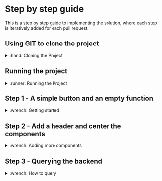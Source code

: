 # Step by step guide
This is a step by step guide to implementing the solution, where each step is iteratively added for each pull request. 

## Using GIT to clone the project
<details>
  <summary>:hand: Cloning the Project</summary>


<br>First we need to open up a terminal, then navigate to where we want to store the project. In this example, we'll store it in the Documents folder. 

<details>
  <summary>:pushpin:Windows</summary>

  First open up the file explorer and navigate to where you want to store the project. On the top of the file explorer, you'll see a path such as `C:/Users/Username/Documents` Click this with your mouse and copy the text.

  Now, open up a command line window, you can do this by pressing the start button, write in `cmd` and press enter when the search is finished.

  When the command line window is open, write `cd "C:/Users/Username/Documents"` The path can be pasted in using `Ctrl-V` assuming you copied it earlier. 
  
</details>

<details>
  <summary>:pushpin:MacOS</summary>


First, open up a terminal, you can do this by using Spotlight, which is the magnifying glass on the top right corner of your screen, write in `terminal` and press enter when the search is finished.

  When the terminal is open, write `cd ~/Documents` 

</details>

Now we want to clone the project using git. This can be done using the `git clone` command with a url to the git repository. In github this can be found by pressing the green `Code` button on the repository page, and it should show the link in the popup box. We'll include it in the command here you simplify things.

Use the following command 

```
git clone https://github.com/Markusdreyer/react-workshop.git
```
</details>


## Running the project
<details>
  <summary>:runner: Running the Project</summary><br>


  First off, we want to start up the project, this allows us to immediately see changes and updates in the web browser as we write out code.

  Now we should still have the terminal or command line window open. So, we need to navigate into the project folder. This can be done by writing

  ```
  cd react-workshop
  ```

  Now the first command you want to run is `npm install` this will install all dependencies for the project, when it is finished, you can write in `npm start`, this will start the project, and open up the web browser.

  Now with the web-app running, it will update as soon as you save file after having written new code, this is done by pressing `CTRL-S` for windows pcs or `Command-S` for macs.

</details>


## Step 1 - A simple button and an empty function
<details>
  <summary>:wrench: Getting started</summary><br>


  In this project we'll be using a component library named Material-UI, it provides us with ready made components, such as buttons, text fields and much much more. There are many such libaries available, and there's usually no need to re-invent the wheel and create buttons and other components entirely from scratch. So, with that out of the way, we'll move onto the first step.

  The first step is going to be to just add a simple button with the label "Get Recipe". This needs to be placed within the `return` statement in the `App.tsx`-file. A button can be added using the following.


  ```js
  <Button>MyLabel</Button>
  ```
  

  The next step is to add an empty function. A function is coded like this, but unlike the Button, it should be placed outside the return statement. Lets name the function getRecipe so it is clear what it is supposed to do.


  ```ts
  const myFunction = () => {
      console.log("Hello world");
    }
  ```

  Now, we want to combine the two, and make the button call/use the function when it is clicked. And this button component has an onClick parameter, see if you can find out how to use this.

  _Note: The button can be stylized in many ways. Take a look at the documentation here for an overview: https://mui.com/material-ui/react-button/_



  <details>
    <summary>:sparkles:Show solution:sparkles:</summary>

  ```ts
    import Button from '@mui/material/Button';

    function App() {

        const getRecipe = () => {
                console.log("Hello world")
            }

        return (
            <Button onClick={() => getRecipe()}>Get Recipe</Button>
        );
    }

    export default App;
  ```
  </details>

  Now you might be wondering what the console is. The console is a debugging tool that provides a way to view messages, inspect values, and run JavaScript code directly in a web browser or in other JavaScript environments such as Node.js.

  In web development, the console is usually accessed using the JavaScript console object, which is built into the browser's developer tools. You can open the console in most modern browsers by pressing `F12` or by right-clicking on a web page and selecting `Inspect Element`. The console appears as a separate panel within the developer tools.

  Once the console is open, you can use it to view output from your JavaScript code, check the values of variables, and run code directly in the console. This is useful for testing and debugging your code, as well as for exploring the behavior of JavaScript and the web platform.
  Try using it now to see what happens when you click the button on your website.

</details>

## Step 2 - Add a header and center the components
<details>
  <summary>:wrench: Adding more components</summary>

  <br>

  <details>
  <summary>:one: Adding the header</summary>

  <br>Now that we have our simple button, we want to add a header, a text at the top of the page, we want to write "`Your Name`'s Magic Cookbok". 
  Components in react can however only return one main parent element. A parent element is an HTML-like element that contains one or more child elements. The child elements are nested within the parent element and are considered to be a part of the parent element.

  For example:

  ```ts
  return (
          <div>
            <p> I am a child of div</p>
            <p> I am another child of div</p>
          </div>
        );

  ```

  In this example, div is the parent element, and the two p elements are child elements. The parent element div contains and wraps around the two child elements.

  Now, you can go ahead and add a parent element which wraps around our existing button.

<details>
    <summary>:sparkles:Show solution:sparkles:</summary>


  ```ts
    return (
        <div>
          <Button onClick={() => getRecipe()}>Get Recipe</Button>
        </div>
      );
  ```
</details>


  The next step is to add the header, usually we could just add some text above the button, or use existing html elements such as `<h1> <h2>` etc. but we want to customize this a bit more and use more of the existing material-ui components. So we're going to use the `<Box>` component

  ```ts
  <Box>This is some text</Box>

  ```
  _Note: The text within the Box can be stylized in many ways. Take a look at the documentation here for an overview: https://mui.com/system/typography/_

  As the `Box`is a material-ui component, it has access to many helpful layout options. And many of these will be helpful later on, so we can go ahead and replace the parent `<div>` element with a `<Box>` component.
  Also, in addition to adding the `YourName's Magic Cookbook`, try setting the font size of the text within the box to 26 pixels.

  ```ts
  Hint: You can access the style properties of the box component using sx, e.g.

  <Box sx={{someProperty: propertyValue}}>
  ```

<details>
    <summary>:sparkles:Show solution:sparkles:</summary>


  ```ts
    return (
      <Box sx={{fontSize: 26}}>
        YourName's Magic Cookbook
        <Button onClick={() => getRecipe()}>Get Recipe</Button>
      </Box>
      );
  ```
</details>
  

  </details>

  <details>
  <summary>:two: Centering things</summary>

  <br> So now we have some properly sized text! Next up we usually don't want everything to be stuck in the upper left corner of the screen. So lets go ahead and get things more centered. There are many ways to do this, but as we already have a parent `<Box>` element, we can go ahead and use this. 

  _Note: The layout within the Box can be stylized in many ways. Take a look at the documentation here for an overview: https://mui.com/material-ui/react-box/_

  So our goal is to center the text and button so they appear in the middle of the screen. 

  ```ts
  Hint: You can use the textAlign and justifyContent properties. 
  ```


<details>
    <summary>:sparkles:Show solution:sparkles:</summary>

  ```ts
    return (
      <Box sx={{fontSize: 26, textAlign: "center", justifyContent: "center"}}>
          YourName's Magic Cookbook
          <Button variant={"contained"} onClick={() => getRecipe()}>Get Recipe</Button>
      </Box>
      );
  ```
</details>

  Great, now things are centered! However, having the button and the header on the same line isn't ideal. Lets improve this by getting them on separate lines. 

  We can do this by adding another `<Box>` component that wraps around the text you've written, try doing this now.

<details>
    <summary>:sparkles:Show solution:sparkles:</summary>

  ```ts
    return (
      <Box sx={{textAlign: "center", justifyContent: "center"}}>
          <Box sx={{fontSize: 26}}>
          YourName's Magic Cookbook
          </Box>
          <Button onClick={() => getRecipe()}>Get Recipe</Button>
      </Box>
      );
  ```
</details>

  
  Perfect, now last thing we might notice is that things are looking a bit cramped, and also, the button doesn't reaally look like a button yet. Lets do something about this. First off, we want to add a bit of padding to both the `<Box>` components we have. To make things less cramped we can use the `padding` and `paddingBottom / paddingTop` styling properties. 
  
  And the `<Button>` component has the built in property `variant` try adding this to the button, it accepts a few predefined options namely `text | outlined | contained` try these out and find one that you like.

<details>
    <summary>:sparkles:Show step 2 final solution:sparkles:</summary>

  ```ts
    import { Box } from '@mui/material';
    import Button from '@mui/material/Button';

    function App() {

        const getRecipe = () => {
                console.log("Hello world")
            }

            return (
                <Box sx={{textAlign: "center", justifyContent: "center", padding: 2}}>
                    <Box sx={{fontSize: 26, paddingBottom: 2}}>
                    YourName's Magic Cookbook
                    </Box>
                    <Button variant={'outlined'} onClick={() => getRecipe()}>Get Recipe</Button>
                </Box>
            );
    }

    export default App;
  ```
</details>

  All right, now we've finished adding the header, and improving the layout a bit! Next step, we'll start having the button do something.
  
  </details>

</details>

## Step 3 - Querying the backend
<details>
  <summary>:wrench: How to query </summary>
  
  Now let's get our React-app underway by implementing fetching logic in our app. JavaScript has a "Fetch" API that [provides a JavaScript interface for accessing and manipulating parts of the protocol, such as requests and responses. It also provides a global fetch() method that provides an easy, logical way to fetch resources asynchronously across the network.](!https://developer.mozilla.org/en-US/docs/Web/API/Fetch_API/Using_Fetch)

A basic fetch request is really simple to set up. Have a look at the following code:

```ts
fetch('http://example.com/api')
  .then((response) => response.json())
  .then((data) => console.log(data));
```

Here we are performing a request to an API at 'http://example.com/api' and printing the response to the console. The simplest use of fetch() takes one argument — the path to the resource you want to fetch — and does not directly return the JSON response body but instead returns a promise that resolves with a Response object.

This request is nice, but it is lacking one key feature: the request body. Also, this request is a simple GET request, when performing HTTP requests with a request body, a POST request is used, so we need to change that as well. Here is an example:

```ts
fetch("http://example.com/api", {
      method: "POST",
      body: requestBody,
    })
      .then((response) => response.json())
      .then((data) => console.log(data));
```

### Encapsulating the fetch request
Let's encapsulate this request into a function we can reuse:

```ts
//The async keyword allows us to to use "await" to perform asynchronous operations, such as communicating with the backend
const getRecipe = async () => {
    //Hardcoded list of ingredients. We'll come back to this later, but we need some data to work with for now.
    const requestBody = JSON.stringify({
        ingredients: [
            "tomato", 
            "mozzarella", 
            "basil", 
            "chiocciole pasta", 
            "olive oil"
        ]
    })
    await fetch("http://localhost:8000/recipes", {
      method: "POST",
      headers: { //We also need to tell what kind of data we're sending
        "Content-Type": "application/json",
      },
      body: requestBody,
    })
      .then((response) => response.json())
      .then((data) => console.log(data));
  }
```

### Adding the function to our app
Now try adding this in your App.tsx file, and check the console output after trying to click the button (It might take a few seconds-half a minute before you get a result, depending on the server!)
  
<details>
  <summary>:sparkles:Show solution:sparkles:</summary>
  
  
```ts
import { Box } from '@mui/material';
import Button from '@mui/material/Button';

function App() {
  
  const getRecipe = async () => {
    const requestBody = JSON.stringify({ingredients: ["tomato", "mozzarella", "basil", "chiocciole pasta", "olive oil"]})
    await fetch("http://localhost:8000/recipes", {
      method: "POST",
      headers: {
        "Content-Type": "application/json",
      },
      body: requestBody,
    })
      .then((response) => response.json())
      .then((data) => console.log(data));
  }
  
  return (
      <Box sx={{textAlign: "center", justifyContent: "center", padding: 2}}>
          <Box sx={{fontSize: 26, paddingBottom: 2}}>
          YourName's Magic Cookbook
          </Box>
          <Button variant={'outlined'} onClick={() => getRecipe()}>Get Recipe</Button>
      </Box>
  );
}
export default App;
```

</details>
<details>
